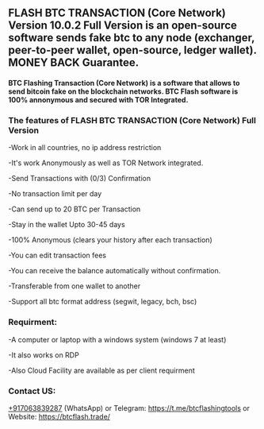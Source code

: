 ## FLASH BTC TRANSACTION (Core Network) Version 10.0.2 Full Version is an open-source software sends fake btc to any node (exchanger, peer-to-peer wallet, open-source, ledger wallet). MONEY BACK Guarantee.

#### BTC Flashing Transaction (Core Network) is a software that allows to send bitcoin fake on the blockchain networks. BTC Flash software is 100% annonymous and secured with TOR Integrated.

### The features of FLASH BTC TRANSACTION (Core Network) Full Version 

-Work in all countries, no ip address restriction

-It's work Anonymously as well as TOR Network integrated. 

-Send Transactions with (0/3) Confirmation

-No transaction limit per day

-Can send up to 20 BTC per Transaction

-Stay in the wallet Upto 30-45 days

-100% Anonymous (clears your history after each transaction)

-You can edit transaction fees

-You can receive the balance automatically without confirmation.

-Transferable from one wallet to another

-Support all btc format address (segwit, legacy, bch, bsc)

### Requirment:

-A computer or laptop with a windows system (windows 7 at least)

-It also works on RDP

-Also Cloud Facility are available as per client requirment

### Contact US: 

[+917063839287](https://wa.me/917063839287) (WhatsApp) or Telegram: https://t.me/btcflashingtools or Website: https://btcflash.trade/
